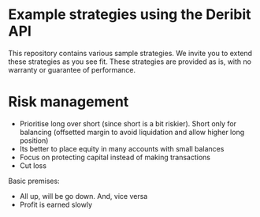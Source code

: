 Example strategies using the Deribit API
===

This repository contains various sample strategies. We invite you to extend these strategies as you see fit. These strategies are provided as is, with no warranty or guarantee of performance.


Risk management
===

- Prioritise long over short (since short is a bit riskier). Short only for balancing (offsetted margin to avoid liquidation and allow higher long position)
- Its better to place equity in many accounts with small balances
- Focus on protecting capital instead of making transactions
- Cut loss


Basic premises:
- All up, will be go down. And, vice versa
- Profit is earned slowly

